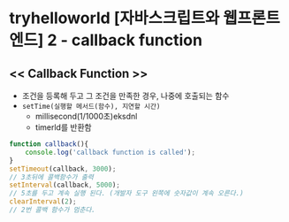 tryhelloworld [자바스크립트와 웹프론트엔드] 2 - callback function
========


## << Callback Function >>
- 조건을 등록해 두고 그 조건을 만족한 경우, 나중에 호출되는 함수
- `setTime(실행할 메서드(함수), 지연할 시간)`
    - millisecond(1/1000초)eksdnl
    - timerld를 반환함
```js
function callback(){
    console.log('callback function is called');
}
setTimeout(callback, 3000);
// 3초뒤에 콜백함수가 출력
setInterval(callback, 5000);
// 5초를 두고 계속 실행 된다. (개발자 도구 왼쪽에 숫자값이 계속 오른다.)
clearInterval(2);
// 2번 콜백 함수가 멈춘다.
```